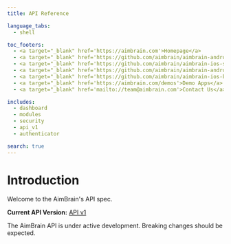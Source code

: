 ```yaml
---
title: API Reference

language_tabs:
  - shell

toc_footers:
  - <a target="_blank" href='https://aimbrain.com'>Homepage</a>
  - <a target="_blank" href='https://github.com/aimbrain/aimbrain-android-sdk'>Android SDK</a>
  - <a target="_blank" href='https://github.com/aimbrain/aimbrain-ios-sdk'>iOS SDK</a>
  - <a target="_blank" href='https://github.com/aimbrain/aimbrain-android-banking-demo'>Android Reference Implementation</a>
  - <a target="_blank" href='https://github.com/aimbrain/aimbrain-ios-banking-demo'>iOS Reference Implementation</a>
  - <a target="_blank" href='https://aimbrain.com/demos'>Demo Apps</a>
  - <a target="_blank" href='mailto://team@aimbrain.com'>Contact Us</a>

includes:
  - dashboard
  - modules
  - security
  - api_v1
  - authenticator

search: true
---
```


# Introduction

Welcome to the AimBrain's API spec.

**Current API Version:** [API v1](#api-v1)

<aside class="notice">
The AimBrain API is under active development. Breaking changes should be expected.
</aside>
